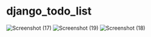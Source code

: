 # django_todo_list
![Screenshot (17)](https://github.com/Elangosridhar/django_todo_list/assets/152356157/46cb7422-f8a2-4850-96b5-001e1f00677e)
![Screenshot (19)](https://github.com/Elangosridhar/django_todo_list/assets/152356157/f04a1c10-e775-4497-9741-858deff01f95)
![Screenshot (18)](https://github.com/Elangosridhar/django_todo_list/assets/152356157/54b32afc-d5b2-4202-b65f-acc8d189aa7e)
